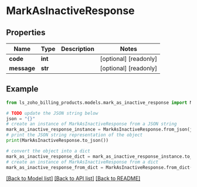 # MarkAsInactiveResponse


## Properties

Name | Type | Description | Notes
------------ | ------------- | ------------- | -------------
**code** | **int** |  | [optional] [readonly] 
**message** | **str** |  | [optional] [readonly] 

## Example

```python
from ls_zoho_billing_products.models.mark_as_inactive_response import MarkAsInactiveResponse

# TODO update the JSON string below
json = "{}"
# create an instance of MarkAsInactiveResponse from a JSON string
mark_as_inactive_response_instance = MarkAsInactiveResponse.from_json(json)
# print the JSON string representation of the object
print(MarkAsInactiveResponse.to_json())

# convert the object into a dict
mark_as_inactive_response_dict = mark_as_inactive_response_instance.to_dict()
# create an instance of MarkAsInactiveResponse from a dict
mark_as_inactive_response_from_dict = MarkAsInactiveResponse.from_dict(mark_as_inactive_response_dict)
```
[[Back to Model list]](../README.md#documentation-for-models) [[Back to API list]](../README.md#documentation-for-api-endpoints) [[Back to README]](../README.md)


